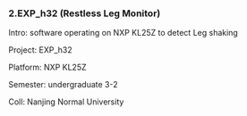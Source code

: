 ### 2.EXP_h32 (Restless Leg Monitor)
Intro: software operating on NXP KL25Z to detect Leg shaking

Project: EXP_h32

Platform: NXP KL25Z

Semester: undergraduate 3-2

Coll: Nanjing Normal University